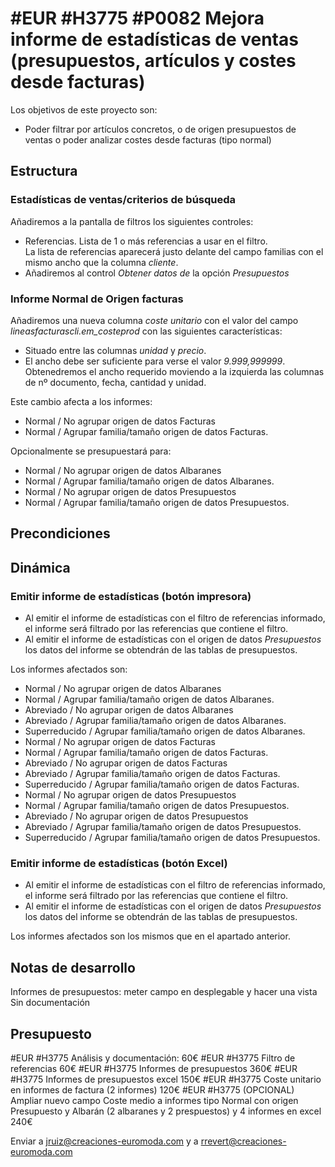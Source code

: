 # #EUR #H3775 #P0082 Mejora informe de estadísticas de ventas (presupuestos, artículos  y costes desde facturas)

Los objetivos de este proyecto son:
+  Poder filtrar por artículos concretos, o de origen presupuestos de ventas o poder analizar costes desde facturas (tipo normal)

## Estructura

### Estadísticas de ventas/criterios de búsqueda
Añadiremos a la pantalla de filtros los siguientes controles:
+ Referencias. Lista de 1 o más referencias a usar en el filtro.    
    La lista de referencias aparecerá justo delante del campo familias con el mismo ancho que la columna _cliente_.
+ Añadiremos al control _Obtener datos de_ la opción _Presupuestos_

### Informe Normal de Origen facturas
Añadiremos una nueva columna _coste unitario_ con el valor del campo _lineasfacturascli.em_costeprod_ con las siguientes características:
+ Situado entre las columnas _unidad_ y _precio_. 
+ El ancho debe ser suficiente para verse el valor _9.999,999999_.
Obtenedremos el ancho requerido moviendo a la izquierda las columnas de nº documento, fecha, cantidad y unidad.

Este cambio afecta a los informes:
+ Normal / No agrupar origen de datos Facturas
+ Normal / Agrupar familia/tamaño origen de datos Facturas.

Opcionalmente se presupuestará para:
+ Normal / No agrupar origen de datos Albaranes
+ Normal / Agrupar familia/tamaño origen de datos Albaranes.
+ Normal / No agrupar origen de datos Presupuestos
+ Normal / Agrupar familia/tamaño origen de datos Presupuestos.


## Precondiciones

## Dinámica

### Emitir informe de estadísticas (botón impresora)

+ Al emitir el informe de estadísticas con el filtro de referencias informado, el informe será filtrado por las referencias que contiene el filtro.
+ Al emitir el informe de estadísticas con el origen de datos _Presupuestos_ los datos del informe se obtendrán de las tablas de presupuestos.

Los informes afectados son:
+ Normal / No agrupar origen de datos Albaranes
+ Normal / Agrupar familia/tamaño origen de datos Albaranes.
+ Abreviado / No agrupar origen de datos Albaranes
+ Abreviado / Agrupar familia/tamaño origen de datos Albaranes.
+ Superreducido / Agrupar familia/tamaño origen de datos Albaranes.
+ Normal / No agrupar origen de datos Facturas
+ Normal / Agrupar familia/tamaño origen de datos Facturas.
+ Abreviado / No agrupar origen de datos Facturas
+ Abreviado / Agrupar familia/tamaño origen de datos Facturas.
+ Superreducido / Agrupar familia/tamaño origen de datos Facturas.
+ Normal / No agrupar origen de datos Presupuestos
+ Normal / Agrupar familia/tamaño origen de datos Presupuestos.
+ Abreviado / No agrupar origen de datos Presupuestos
+ Abreviado / Agrupar familia/tamaño origen de datos Presupuestos.
+ Superreducido / Agrupar familia/tamaño origen de datos Presupuestos.

### Emitir informe de estadísticas (botón Excel)

+ Al emitir el informe de estadísticas con el filtro de referencias informado, el informe será filtrado por las referencias que contiene el filtro.
+ Al emitir el informe de estadísticas con el origen de datos _Presupuestos_ los datos del informe se obtendrán de las tablas de presupuestos.

Los informes afectados son los mismos que en el apartado anterior.


## Notas de desarrollo
Informes de presupuestos: meter campo en desplegable y hacer una vista
Sin documentación

## Presupuesto
#EUR #H3775 Análisis y documentación: 60€
#EUR #H3775 Filtro de referencias 60€
#EUR #H3775 Informes de presupuestos 360€
#EUR #H3775 Informes de presupuestos excel 150€
#EUR #H3775 Coste unitario en informes de factura (2 informes) 120€
#EUR #H3775 (OPCIONAL) Ampliar nuevo campo Coste medio a informes tipo Normal con origen Presupuesto y Albarán (2 albaranes y 2 prespuestos) y 4 informes en excel 240€

Enviar a jruiz@creaciones-euromoda.com y a rrevert@creaciones-euromoda.com

